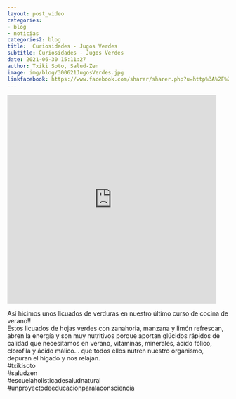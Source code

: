 ```yaml
---
layout: post_video
categories:
- blog
- noticias
categories2: blog
title:  Curiosidades - Jugos Verdes
subtitle: Curiosidades - Jugos Verdes
date: 2021-06-30 15:11:27
author: Txiki Soto, Salud-Zen
image: img/blog/300621JugosVerdes.jpg
linkfacebook: https://www.facebook.com/sharer/sharer.php?u=http%3A%2F%2Fwww.salud-zen.com%2Fblog%2Fnoticias%2F2021%2F06%2F30%2Fcuriosidades-jugos-verdes.html&amp;src=sdkpreparse
---
```

<iframe src="https://www.facebook.com/plugins/video.php?height=476&href=https%3A%2F%2Fwww.facebook.com%2Fsaludzen.estilodevida%2Fvideos%2F338260951128124%2F&show_text=false&width=476&t=0" width="476" height="476" style="border:none;overflow:hidden" scrolling="no" frameborder="0" allowfullscreen="true" allow="autoplay; clipboard-write; encrypted-media; picture-in-picture; web-share" allowFullScreen="true"></iframe>

Así hicimos unos licuados de verduras en nuestro último curso de cocina de verano!!  
Estos licuados de hojas verdes con zanahoria, manzana y limón refrescan, abren la energía y son muy nutritivos porque aportan glúcidos rápidos de calidad que necesitamos en verano, vitaminas, minerales, ácido fólico, clorofila y ácido málico... que todos ellos nutren nuestro organismo, depuran el hígado y nos relajan.  
#txikisoto  
#saludzen   
#escuelaholisticadesaludnatural   
#unproyectodeeducacionparalaconsciencia  
